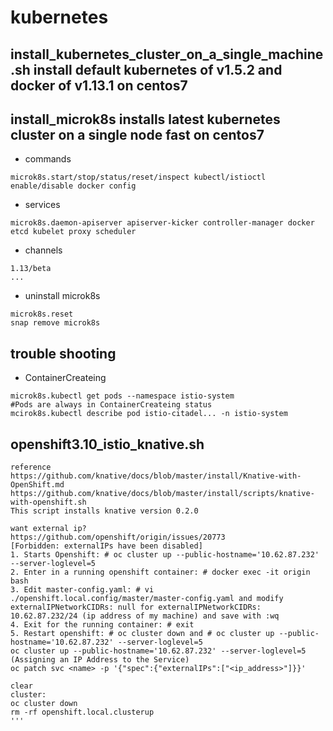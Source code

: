 # kubernetes


## install_kubernetes_cluster_on_a_single_machine.sh install default kubernetes of v1.5.2 and docker of v1.13.1 on centos7


## install_microk8s installs latest kubernetes cluster on a single node fast on centos7
- commands
```
microk8s.start/stop/status/reset/inspect kubectl/istioctl enable/disable docker config
```
- services
```
microk8s.daemon-apiserver apiserver-kicker controller-manager docker etcd kubelet proxy scheduler
```
- channels
```
1.13/beta
...
```
- uninstall microk8s
```
microk8s.reset
snap remove microk8s
```


## trouble shooting
- ContainerCreateing
```
microk8s.kubectl get pods --namespace istio-system
#Pods are always in ContainerCreateing status
mcirok8s.kubectl describe pod istio-citadel... -n istio-system
```
## openshift3.10_istio_knative.sh
```
reference
https://github.com/knative/docs/blob/master/install/Knative-with-OpenShift.md
https://github.com/knative/docs/blob/master/install/scripts/knative-with-openshift.sh
This script installs knative version 0.2.0

want external ip?
https://github.com/openshift/origin/issues/20773
[Forbidden: externalIPs have been disabled]
1. Starts Openshift: # oc cluster up --public-hostname='10.62.87.232' --server-loglevel=5
2. Enter in a running openshift container: # docker exec -it origin bash
3. Edit master-config.yaml: # vi ./openshift.local.config/master/master-config.yaml and modify externalIPNetworkCIDRs: null for externalIPNetworkCIDRs: 10.62.87.232/24 (ip address of my machine) and save with :wq
4. Exit for the running container: # exit
5. Restart openshift: # oc cluster down and # oc cluster up --public-hostname='10.62.87.232' --server-loglevel=5
oc cluster up --public-hostname='10.62.87.232' --server-loglevel=5
(Assigning an IP Address to the Service)
oc patch svc <name> -p '{"spec":{"externalIPs":["<ip_address>"]}}'

clear 
cluster:
oc cluster down
rm -rf openshift.local.clusterup
'''
